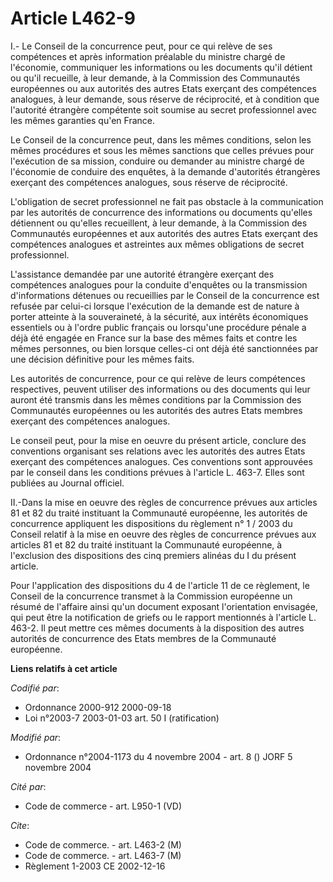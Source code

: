 # Article L462-9

I.- Le Conseil de la concurrence peut, pour ce qui relève de ses compétences et après information préalable du ministre
chargé de l'économie, communiquer les informations ou les documents qu'il détient ou qu'il recueille, à leur demande, à la
Commission des Communautés européennes ou aux autorités des autres Etats exerçant des compétences analogues, à leur demande,
sous réserve de réciprocité, et à condition que l'autorité étrangère compétente soit soumise au secret professionnel avec les
mêmes garanties qu'en France.

Le Conseil de la concurrence peut, dans les mêmes conditions, selon les mêmes procédures et sous les mêmes sanctions que
celles prévues pour l'exécution de sa mission, conduire ou demander au ministre chargé de l'économie de conduire des
enquêtes, à la demande d'autorités étrangères exerçant des compétences analogues, sous réserve de réciprocité.

L'obligation de secret professionnel ne fait pas obstacle à la communication par les autorités de concurrence des
informations ou documents qu'elles détiennent ou qu'elles recueillent, à leur demande, à la Commission des Communautés
européennes et aux autorités des autres Etats exerçant des compétences analogues et astreintes aux mêmes obligations de
secret professionnel.

L'assistance demandée par une autorité étrangère exerçant des compétences analogues pour la conduite d'enquêtes ou la
transmission d'informations détenues ou recueillies par le Conseil de la concurrence est refusée par celui-ci lorsque
l'exécution de la demande est de nature à porter atteinte à la souveraineté, à la sécurité, aux intérêts économiques
essentiels ou à l'ordre public français ou lorsqu'une procédure pénale a déjà été engagée en France sur la base des mêmes
faits et contre les mêmes personnes, ou bien lorsque celles-ci ont déjà été sanctionnées par une décision définitive pour les
mêmes faits. 

Les autorités de concurrence, pour ce qui relève de leurs compétences respectives, peuvent utiliser des informations ou des
documents qui leur auront été transmis dans les mêmes conditions par la Commission des Communautés européennes ou les
autorités des autres Etats membres exerçant des compétences analogues. 

Le conseil peut, pour la mise en oeuvre du présent article, conclure des conventions organisant ses relations avec les
autorités des autres Etats exerçant des compétences analogues. Ces conventions sont approuvées par le conseil dans les
conditions prévues à l'article L. 463-7. Elles sont publiées au Journal officiel. 

II.-Dans la mise en oeuvre des règles de concurrence prévues aux articles 81 et 82 du traité instituant la Communauté
européenne, les autorités de concurrence appliquent les dispositions du règlement n° 1 / 2003 du Conseil relatif à la mise en
oeuvre des règles de concurrence prévues aux articles 81 et 82 du traité instituant la Communauté européenne, à l'exclusion
des dispositions des cinq premiers alinéas du I du présent article. 

Pour l'application des dispositions du 4 de l'article 11 de ce règlement, le Conseil de la concurrence transmet à la
Commission européenne un résumé de l'affaire ainsi qu'un document exposant l'orientation envisagée, qui peut être la
notification de griefs ou le rapport mentionnés à l'article L. 463-2. Il peut mettre ces mêmes documents à la disposition des
autres autorités de concurrence des Etats membres de la Communauté européenne.

**Liens relatifs à cet article**

_Codifié par_:

  - Ordonnance 2000-912 2000-09-18
  - Loi n°2003-7 2003-01-03 art. 50 I (ratification)

_Modifié par_:

  - Ordonnance n°2004-1173 du 4 novembre 2004 - art. 8 () JORF 5 novembre 2004

_Cité par_:

  - Code de commerce - art. L950-1 (VD)

_Cite_:

  - Code de commerce. - art. L463-2 (M)
  - Code de commerce. - art. L463-7 (M)
  - Règlement 1-2003 CE 2002-12-16
